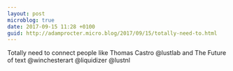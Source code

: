 ```yaml
---
layout: post
microblog: true
date: 2017-09-15 11:28 +0100
guid: http://adamprocter.micro.blog/2017/09/15/totally-need-to.html
---
```

Totally need to connect people like Thomas Castro @lustlab and The Future of text @winchesterart @liquidizer @lustnl
